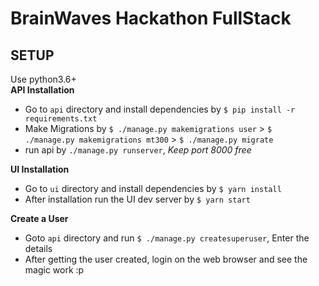 # BrainWaves Hackathon FullStack

## SETUP

Use python3.6+  
**API Installation**  
  * Go to `api` directory and install dependencies by `$ pip install -r requirements.txt`
  * Make Migrations by `$ ./manage.py makemigrations user` > `$ ./manage.py makemigrations mt300` > `$ ./manage.py migrate`
  * run api by `./manage.py runserver`, *Keep port 8000 free*

**UI Installation**  
  * Go to `ui` directory and install dependencies by `$ yarn install`
  * After installation run the UI dev server by `$ yarn start`

**Create a User**  
  * Goto `api` directory and run `$ ./manage.py createsuperuser`, Enter the details
  * After getting the user created, login on the web browser and see the magic work :p